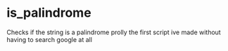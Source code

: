 # is_palindrome
Checks if the string is a palindrome
prolly the first script ive made without having to search google at all
